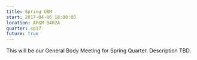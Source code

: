 ```yaml
---
title: Spring GBM
start: 2017-04-06 18:00:00
location: AP&M B402A
quarter: sp17
future: true
---
```


This will be our General Body Meeting for Spring Quarter. Description
TBD.
